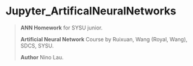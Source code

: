 # Jupyter_ArtificalNeuralNetworks



> **ANN Homework** for SYSU junior.
>
> **Artificial Neural Network** Course by Ruixuan, Wang (Royal, Wang), SDCS, SYSU.
>
> **Author** Nino Lau.